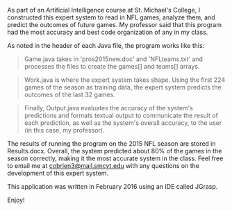 As part of an Artificial Intelligence course at St. Michael's College, I constructed this expert system to read in NFL games, analyze them, and predict the outcomes of future games.
My professor said that this program had the most accuracy and best code organization of any in my class.

As noted in the header of each Java file, the program works like this:

>Game.java takes in 'pros2015new.doc' and 'NFLteams.txt' and processes the files to create the games[] and teams[] arrays.
  
>Work.java is where the expert system takes shape. Using the first 224 games of the season as training data, the expert system predicts the outcomes of the last 32 games.
  
>Finally, Output.java evaluates the accuracy of the system's predictions and formats textual output to communicate the result of each prediction, as well as the system's overall accuracy, to the user (in this case, my professor).
  
The results of running the program on the 2015 NFL season are stored in Results.docx. Overall, the system predicted about 80% of the games in the season correctly, making it the most accurate system in the class.
Feel free to email me at cobrien3@mail.smcvt.edu with any questions on the development of this expert system.

This application was written in February 2016 using an IDE called JGrasp.

Enjoy!
